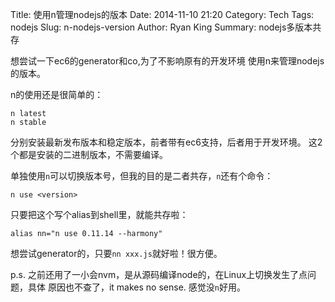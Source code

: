 Title: 使用n管理nodejs的版本
Date: 2014-11-10 21:20
Category: Tech
Tags: nodejs
Slug: n-nodejs-version
Author: Ryan King
Summary: nodejs多版本共存

想尝试一下ec6的generator和co,为了不影响原有的开发环境
使用n来管理nodejs的版本。

n的使用还是很简单的：
```shell
n latest
n stable
```
分别安装最新发布版本和稳定版本，前者带有ec6支持，后者用于开发环境。
这2个都是安装的二进制版本，不需要编译。

单独使用`n`可以切换版本号，但我的目的是二者共存，`n`还有个命令：
```shell
n use <version>
```
只要把这个写个alias到shell里，就能共存啦：
```shell
alias nn="n use 0.11.14 --harmony"
```
想尝试generator的，只要`nn xxx.js`就好啦！很方便。

p.s. 之前还用了一小会nvm，是从源码编译node的，在Linux上切换发生了点问题，具体
原因也不查了，it makes no sense. 感觉没`n`好用。